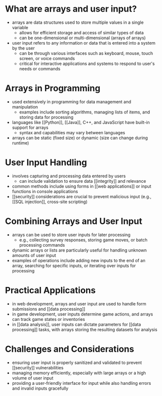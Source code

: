 # What are arrays and user input?
- arrays are data structures used to store multiple values in a single variable
	- allows for efficient storage and access of similar types of data
	- can be one-dimensional or multi-dimensional (arrays of arrays)
- user input refers to any information or data that is entered into a system by the user
	- can be through various interfaces such as keyboard, mouse, touch screen, or voice commands
	- critical for interactive applications and systems to respond to user's needs or commands

# Arrays in Programming
- used extensively in programming for data management and manipulation
	- examples include sorting algorithms, managing lists of items, and storing data for processing
- languages like [[Python]], [[Java]], C++, and JavaScript have built-in support for arrays
	- syntax and capabilities may vary between languages
- arrays can be static (fixed size) or dynamic (size can change during runtime)

# User Input Handling
- involves capturing and processing data entered by users
	- can include validation to ensure data [[integrity]] and relevance
- common methods include using forms in [[web applications]] or input functions in console applications
- [[security]] considerations are crucial to prevent malicious input (e.g., [[SQL injection]], cross-site scripting)

# Combining Arrays and User Input
- arrays can be used to store user inputs for later processing
	- e.g., collecting survey responses, storing game moves, or batch processing commands
- dynamic arrays or lists are particularly useful for handling unknown amounts of user input
- examples of operations include adding new inputs to the end of an array, searching for specific inputs, or iterating over inputs for processing

# Practical Applications
- in web development, arrays and user input are used to handle form submissions and [[data processing]]
- in game development, user inputs determine game actions, and arrays can track game states or inventories
- in [[data analysis]], user inputs can dictate parameters for [[data processing]] tasks, with arrays storing the resulting datasets for analysis

# Challenges and Considerations
- ensuring user input is properly sanitized and validated to prevent [[security]] vulnerabilities
- managing memory efficiently, especially with large arrays or a high volume of user input
- providing a user-friendly interface for input while also handling errors and invalid inputs gracefully